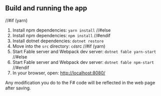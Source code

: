 ## Build and running the app
//#if (yarn)
1. Install npm dependencies: `yarn install`
//#else
1. Install npm dependencies: `npm install`
//#endif
2. Install dotnet dependencies: `dotnet restore`
3. Move into the `src` directory: `cd`src
//#if (yarn)
4. Start Fable server and Webpack dev server: `dotnet fable yarn-start`
//#else
4. Start Fable server and Webpack dev server: `dotnet fable npm-start`
//#endif
5. In your browser, open: [http://localhost:8080/](http://localhost:8080/)

Any modification you do to the F# code will be reflected in the web page after saving.

